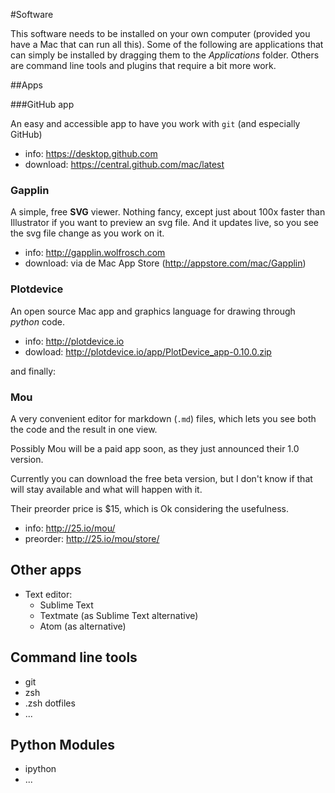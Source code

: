 #Software

This software needs to be installed on your own computer (provided you have a Mac that can run all this). Some of the following are applications that can simply be installed by dragging them to the *Applications* folder. Others are command line tools and plugins that require a bit more work.

##Apps

###GitHub app

An easy and accessible app to have you work with `git` (and especially GitHub)

- info: https://desktop.github.com
- download: https://central.github.com/mac/latest

### Gapplin

A simple, free **SVG** viewer. Nothing fancy, except just about 100x faster than Illustrator if you want to preview an svg file. And it updates live, so you see the svg file change as you work on it.

- info: http://gapplin.wolfrosch.com
- download: via de Mac App Store (http://appstore.com/mac/Gapplin)

### Plotdevice

An open source Mac app and graphics language for drawing through *python* code.

- info: http://plotdevice.io
- dowload: http://plotdevice.io/app/PlotDevice_app-0.10.0.zip

and finally:

### Mou

A very convenient editor for markdown (`.md`) files, which lets you see both the code and the result in one view.

Possibly Mou will be a paid app soon, as they just announced their 1.0 version.

Currently you can download the free beta version, but I don't know if that will stay available and what will happen with it.

Their preorder price is $15, which is Ok considering the usefulness.

- info: http://25.io/mou/
- preorder: http://25.io/mou/store/

## Other apps 

- Text editor:
	- Sublime Text
	- Textmate (as Sublime Text alternative)
	- Atom (as alternative)

## Command line tools

- git
- zsh
- .zsh dotfiles
- ...

## Python Modules

- ipython
- ...